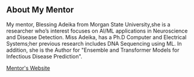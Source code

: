## About My Mentor

My mentor, Blessing Adeika from Morgan State University,she is a researcher who’s interest focuses on AI/ML applications in Neuroscience and Disease Detection. Miss Adeika, has a Ph.D Computer and Electrical Systems;her previous research includes DNA Sequencing using ML. In addition, she is the Author for "Ensemble and Transformer Models for Infectious Disease Prediction".

[Mentor's Website](https://htilua.org/about-the-pi)


